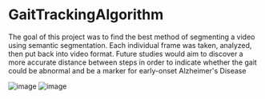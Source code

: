 # GaitTrackingAlgorithm

The goal of this project was to find the best method of segmenting a video using semantic segmentation. Each individual frame was taken, analyzed, then put back into video format. Future studies would aim to discover a more accurate distance between steps in order to indicate whether the gait could be abnormal and be a marker for early-onset Alzheimer's Disease

![image](https://github.com/gaf17/GaitTrackingAlgorithm/assets/54678225/4d526a6c-dcc7-43de-8bd5-85349731624b)
![image](https://github.com/gaf17/GaitTrackingAlgorithm/assets/54678225/55def107-3d3a-472e-8bc5-20c5120f297d)


